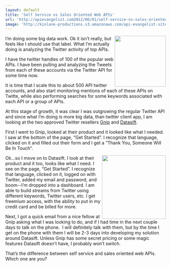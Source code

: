 ```yaml
---
layout: default
title: 'Self Service vs Sales Oriented Web APIs'
url: 'http://apievangelist.com2012/06/01/self-service-vs-sales-oriented-web-apis/'
image: 'http://kinlane-productions.s3.amazonaws.com/api-evangelist-site/blog/gnip-logo.jpg'
---
```



<p>
     <img src="http://kinlane-productions.s3.amazonaws.com/api-evangelist/gnip/gnip-logo.jpg"  width="160" align="right" />
</p>
<p>
     I’m doing some big data work. Ok it isn’t really, but feels like I should use that label. What I’m actually doing is analyzing the Twitter activity of top APIs.
</p>
<p>
     I have the twitter handles of 100 of the popular web APIs. I have been pulling and analyzing the Tweets from each of these accounts via the Twitter API for some time now.
</p>
<p>
     It is time that I scale this to about 500 API twitter accounts, and also start monitoring mentions of each of these APIs on Twitte, while also performing searches for some keywords associated with each API or a group of APIs.
</p>
<p>
     At this stage of growth, it was clear I was outgrowing the regular Twitter API and since what I’m doing is more big data, than twitter client app, I am looking at the two approved Twitter resellers <a title="Gnip" href="http://gnip.com/">Gnip</a> and <a title="Datasift" href="http://datasift.com/">Datasift</a>.
</p>
<p>
     First I went to Gnip, looked at their product and it looked like what I needed. I saw at the bottom of the page, “Get Started”. I recognize that language, clicked on it and filled out their form and I get a “Thank You, Someone Will Be In Touch”.
</p>
<p>
     <img src="http://kinlane-productions.s3.amazonaws.com/api-evangelist/datasift/datasift-logo.png"  width="200" align="right" />
</p>
<p>
     Ok...so I move on to Datasift. I look at their product and it too, looks like what I need. I see on the page, “Get Started”. I recognize that language, clicked on it, logged on with Twitter, added my email and password, and boom--I’m dropped into a dashboard. I am able to build streams from Twitter using different keywords, Twitter users, etc. I get freemium access, with the ability to put in my credit card and be billed for more.
</p>
<p>
     Next, I got a quick email from a nice fellow at Gnip asking what I was looking to do, and if I had time in the next couple days to talk on the phone.  I will definitely talk with them, but by the time I get on the phone with them I will be 2-3 days into developing my solution around Datasift. Unless Gnip has some secret pricing or some magic features Datasift doesn’t have, I probably won’t switch.
</p>
<p>
     That’s the difference between self service and sales oriented web APIs. Which one are you?
</p>
